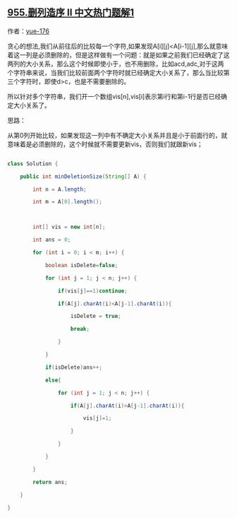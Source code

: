 ## [955.删列造序 II 中文热门题解1](https://leetcode.cn/problems/delete-columns-to-make-sorted-ii/solutions/100000/shan-lie-zao-xu-by-yue-176)

作者：[yue-176](https://leetcode.cn/u/yue-176)

贪心的想法,我们从前往后的比较每一个字符,如果发现A[i][j]<A[i-1][j],那么就意味着这一列是必须删除的，但是这样做有一个问题：就是如果之前我们已经确定了这两列的大小关系，那么这个时候即使小于，也不用删除，比如acd,adc,对于这两个字符串来说，当我们比较前面两个字符时就已经确定大小关系了，那么当比较第三个字符时，即使d>c，也是不需要删除的。
所以针对多个字符串，我们开一个数组vis[n],vis[i]表示第i行和第i-1行是否已经确定大小关系了。
思路：
从第0列开始比较，如果发现这一列中有不确定大小关系并且是小于前面行的，就意味着是必须删除的，这个时候就不需要更新vis，否则我们就跟新vis；

```java
class Solution {
    public int minDeletionSize(String[] A) {
        int n = A.length;
        int m = A[0].length();

        int[] vis = new int[n];
        int ans = 0;
        for (int i = 0; i < m; i++) {
            boolean isDelete=false;
            for (int j = 1; j < n; j++) {
                if(vis[j]==1)continue;
                if(A[j].charAt(i)<A[j-1].charAt(i)){
                    isDelete = true;
                    break;
                }
            }
            if(isDelete)ans++;
            else{
                for (int j = 1; j < n; j++) {
                    if(A[j].charAt(i)>A[j-1].charAt(i)){
                        vis[j]=1;
                    }
                }
            }
        }
        return ans;
    }
}
```
